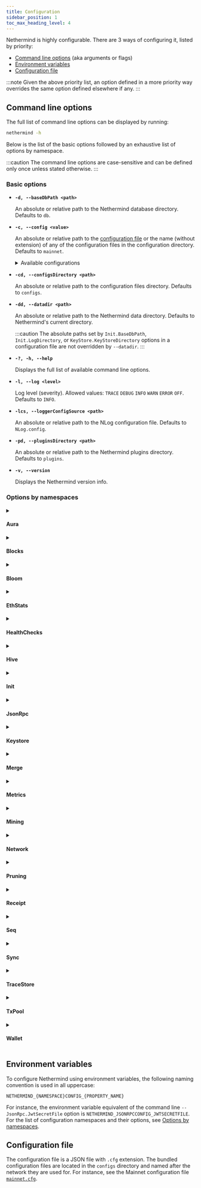 ```yaml
---
title: Configuration
sidebar_position: 1
toc_max_heading_level: 4
---
```


Nethermind is highly configurable. There are 3 ways of configuring it, listed by priority:

- [Command line options](#command-line-options) (aka arguments or flags)
- [Environment variables](#environment-variables)
- [Configuration file](#configuration-file)

:::note
Given the above priority list, an option defined in a more priority way overrides the same option defined elsewhere if any.
:::

## Command line options

The full list of command line options can be displayed by running:

```bash
nethermind -h
```

Below is the list of the basic options followed by an exhaustive list of options by namespace.

:::caution
The command line options are case-sensitive and can be defined only once unless stated otherwise.
:::

### Basic options

- **`-d, --baseDbPath <path>`**

  An absolute or relative path to the Nethermind database directory. Defaults to `db`.

- **`-c, --config <value>`**

  An absolute or relative path to the [configuration file](#configuration-file) or the name (without extension) of any of the  configuration files in the configuration directory. Defaults to `mainnet`.

  <details>
  <summary>Available configurations</summary>
  <p>

  Nethermind provides the following pre-built configurations named as the networks they are for. Their respective versions for archive nodes are suffixed `_archive`.

  - `chiado` `chiado_archive`
  - `energyweb` `energyweb_archive`
  - `exosama` `exosama_archive`
  - `goerli` `goerli_archive`
  - `gnosis` `gnosis_archive`
  - `mainnet` `mainnet_archive`
  - `sepolia` `sepolia_archive`
  - `volta` `volta_archive`

  </p>
  </details>

- **`-cd, --configsDirectory <path>`**

  An absolute or relative path to the configuration files directory. Defaults to `configs`.

- **`-dd, --datadir <path>`**

  An absolute or relative path to the Nethermind data directory. Defaults to Nethermind's current directory.

  :::caution
  The absolute paths set by `Init.BaseDbPath`, `Init.LogDirectory`, or `KeyStore.KeyStoreDirectory` options in a configuration file are not overridden by `--datadir`.
  :::

- **`-?, -h, --help`**

  Displays the full list of available command line options.

- **`-l, --log <level>`**

  Log level (severity). Allowed values: `TRACE` `DEBUG` `INFO` `WARN` `ERROR` `OFF`. Defaults to `INFO`.

- **`-lcs, --loggerConfigSource <path>`**

  An absolute or relative path to the NLog configuration file. Defaults to `NLog.config`.

- **`-pd, --pluginsDirectory <path>`**

  An absolute or relative path to the Nethermind plugins directory. Defaults to `plugins`.

- **`-v, --version`**

  Displays the Nethermind version info.

### Options by namespaces

<!--[start autogen]-->

<details>
<summary className="nd-details-heading">

#### Aura

</summary>
<p>

- **`--Aura.AllowAuRaPrivateChains <value>`** `NETHERMIND_AURACONFIG_ALLOWAURAPRIVATECHAINS`

  Whether to allow private Aura-based chains only. Allowed values: `true` `false`. Defaults to `false`.

- **`--Aura.ForceSealing <value>`** `NETHERMIND_AURACONFIG_FORCESEALING`

  Whether to seal empty blocks if mining. Allowed values: `true` `false`. Defaults to `true`.

- **`--Aura.Minimum2MlnGasPerBlockWhenUsingBlockGasLimitContract <value>`** `NETHERMIND_AURACONFIG_MINIMUM2MLNGASPERBLOCKWHENUSINGBLOCKGASLIMITCONTRACT`

  Whether to use 2M gas if the contract returns less than that when using BlockGasLimitContractTransitions. Allowed values: `true` `false`. Defaults to `false`.

- **`--Aura.TxPriorityConfigFilePath <value>`** `NETHERMIND_AURACONFIG_TXPRIORITYCONFIGFILEPATH`

  An absolute or relative path to the transaction priority rules file to use when selecting transactions from the transaction pool.

- **`--Aura.TxPriorityContractAddress <value>`** `NETHERMIND_AURACONFIG_TXPRIORITYCONTRACTADDRESS`

  The address of the transaction priority contract to use when selecting transactions from the transaction pool.

</p>
</details>

<details>
<summary className="nd-details-heading">

#### Blocks

</summary>
<p>

- **`--Blocks.ExtraData <value>`** `NETHERMIND_BLOCKSCONFIG_EXTRADATA`

  Block header extra data up to 32 bytes length. Defaults to `Nethermind`.

- **`--Blocks.MinGasPrice <value>`** `NETHERMIND_BLOCKSCONFIG_MINGASPRICE`

  Minimum gas premium (price if before the London hard-fork) for transactions accepted by the block producer.
  Defaults to `1`.

- **`--Blocks.RandomizedBlocks <value>`** `NETHERMIND_BLOCKSCONFIG_RANDOMIZEDBLOCKS`

  Whether to change the difficulty of the block randomly within the constraints. Used in NethDev only.
  Defaults to `false`.

- **`--Blocks.TargetBlockGasLimit <value>`** `NETHERMIND_BLOCKSCONFIG_TARGETBLOCKGASLIMIT`

  The block gas limit that the block producer should try to reach in the fastest possible way based on the protocol rules. If not specified, then the miner should follow other miners.
  
</p>
</details>

<details>
<summary className="nd-details-heading">

#### Bloom

</summary>
<p>

- **`--Bloom.Index <value>`** `NETHERMIND_BLOOMCONFIG_INDEX`

  Whether to use the Bloom index. The Bloom index speeds up the RPC log searches. Defaults to `true`.

- **`--Bloom.IndexLevelBucketSizes <value>`** `NETHERMIND_BLOOMCONFIG_INDEXLEVELBUCKETSIZES`

  An array of multipliers for index levels. Can be tweaked per chain to boost performance. Defaults to `[4,8,8]`.

- **`--Bloom.Migration <value>`** `NETHERMIND_BLOOMCONFIG_MIGRATION`

  Whether to migrate the previously downloaded blocks to Bloom index.
  Defaults to `false`.

- **`--Bloom.MigrationStatistics <value>`** `NETHERMIND_BLOOMCONFIG_MIGRATIONSTATISTICS`

  Whether the migration statistics should be calculated and output. Defaults to `false`.
  
</p>
</details>

<details>
<summary className="nd-details-heading">

#### EthStats

</summary>
<p>

- **`--EthStats.Contact <value>`** `NETHERMIND_ETHSTATSCONFIG_CONTACT`

  The node owner contact details displayed on Ethstats. Defaults to `hello@nethermind.io`.

- **`--EthStats.Enabled <value>`** `NETHERMIND_ETHSTATSCONFIG_ENABLED`

  Whether to use Ethstats publishing. Allowed values: `true` `false`. Defaults to `false`.

- **`--EthStats.Name <value>`** `NETHERMIND_ETHSTATSCONFIG_NAME`

  The node name displayed on Ethstats. Defaults to `Nethermind`.

- **`--EthStats.Secret <value>`** `NETHERMIND_ETHSTATSCONFIG_SECRET`

  The Ethstats secret. Defaults to `secret`.

- **`--EthStats.Server <value>`** `NETHERMIND_ETHSTATSCONFIG_SERVER`

  The Ethstats server URL. Defaults to `ws://localhost:3000/api`.
  
</p>
</details>

<details>
<summary className="nd-details-heading">

#### HealthChecks

</summary>
<p>

- **`--HealthChecks.Enabled <value>`** `NETHERMIND_HEALTHCHECKSCONFIG_ENABLED`

  Whether to enable the health check. Defaults to `false`.

- **`--HealthChecks.LowStorageCheckAwaitOnStartup <value>`** `NETHERMIND_HEALTHCHECKSCONFIG_LOWSTORAGECHECKAWAITONSTARTUP`

  Whether to check for low disk space on startup and suspend until enough space is available. Defaults to `false`.

- **`--HealthChecks.LowStorageSpaceShutdownThreshold <value>`** `NETHERMIND_HEALTHCHECKSCONFIG_LOWSTORAGESPACESHUTDOWNTHRESHOLD`

  The percentage of available disk space below which Nethermind shuts down. `0` to disable. Defaults to `1`.

- **`--HealthChecks.LowStorageSpaceWarningThreshold <value>`** `NETHERMIND_HEALTHCHECKSCONFIG_LOWSTORAGESPACEWARNINGTHRESHOLD`

  The percentage of available disk space below which a warning is displayed. `0` to disable. Defaults to `5`.

- **`--HealthChecks.MaxIntervalClRequestTime <value>`** `NETHERMIND_HEALTHCHECKSCONFIG_MAXINTERVALCLREQUESTTIME`

  The max request interval, in seconds, in which the consensus client is assumed healthy. Defaults to `300`.

- **`--HealthChecks.MaxIntervalWithoutProcessedBlock <value>`** `NETHERMIND_HEALTHCHECKSCONFIG_MAXINTERVALWITHOUTPROCESSEDBLOCK`

  The max interval, in seconds, in which the block processing is assumed healthy.

- **`--HealthChecks.MaxIntervalWithoutProducedBlock <value>`** `NETHERMIND_HEALTHCHECKSCONFIG_MAXINTERVALWITHOUTPRODUCEDBLOCK`

  The max interval, in seconds, in which the block production is assumed healthy.

- **`--HealthChecks.PollingInterval <value>`** `NETHERMIND_HEALTHCHECKSCONFIG_POLLINGINTERVAL`

  The health check updates polling interval, in seconds. Defaults to `5`.

- **`--HealthChecks.Slug <value>`** `NETHERMIND_HEALTHCHECKSCONFIG_SLUG`

  The URL slug the health checks service is exposed at. Defaults to `/health`.

- **`--HealthChecks.UIEnabled <value>`** `NETHERMIND_HEALTHCHECKSCONFIG_UIENABLED`

  Whether to enable the health checks UI. Defaults to `false`.

- **`--HealthChecks.WebhooksEnabled <value>`** `NETHERMIND_HEALTHCHECKSCONFIG_WEBHOOKSENABLED`

  Whether to enable web hooks. Defaults to `false`.

- **`--HealthChecks.WebhooksPayload <value>`** `NETHERMIND_HEALTHCHECKSCONFIG_WEBHOOKSPAYLOAD`

  An escaped JSON paylod to be sent to the web hook on failure.
  
  Defaults to:

  ```json
  {
    "attachments": [
      {
        "color": "#FFCC00",
        "pretext": "Health Check Status :warning:",
        "fields": [
          {
            "title": "Details",
            "value": "More details available at /healthchecks-ui",
            "short": false
          },
          {
            "title": "Description",
            "value": "[[DESCRIPTIONS]]",
            "short": false
          }
        ]
      }
    ]
  }
  ```

- **`--HealthChecks.WebhooksRestorePayload <value>`** `NETHERMIND_HEALTHCHECKSCONFIG_WEBHOOKSRESTOREPAYLOAD`

  An escaped JSON paylod to be sent to the web hook on recovery.

  Defaults to:

  ```json
  {
    "attachments": [
      {
        "color": "#36a64f",
        "pretext": "Health Check Status :+1:",
        "fields": [
          {
            "title": "Details",
            "value": "More details available at /healthchecks-ui",
            "short": false
          },
          {
            "title": "description",
            "value": "The HealthCheck [[LIVENESS]] is recovered. All is up and running",
            "short": false
          }
        ]
      }
    ]
  }
  ```

- **`--HealthChecks.WebhooksUri <value>`** `NETHERMIND_HEALTHCHECKSCONFIG_WEBHOOKSURI`

  The web hook URL.
  
</p>
</details>

<details>
<summary className="nd-details-heading">

#### Hive

</summary>
<p>

- **`--Hive.BlocksDir <value>`** `NETHERMIND_HIVECONFIG_BLOCKSDIR`

  An absolute or relative path to the directory with additional blocks. Defaults to `/blocks`.

- **`--Hive.BlocksDir <value>`** `NETHERMIND_HIVECONFIG_CHAINFILE`

  An absolute or relative path to the test chain spec file. Defaults to `/chain.rlp`.

- **`--Hive.Enabled <value>`** `NETHERMIND_HIVECONFIG_ENABLED`

  Whether to enable Hive for debugging. Defaults to `false`.

- **`--Hive.GenesisFilePath <value>`** `NETHERMIND_HIVECONFIG_GENESISFILEPATH`

  An absolute or relative path to the genesis block file. Defaults to `/genesis.json`.

- **`--Hive.KeysDir <value>`** `NETHERMIND_HIVECONFIG_KEYSDIR`

  An absolute or relative path to the keystore directory. Defaults to `/keys`.

</p>
</details>

<details>
<summary className="nd-details-heading">

#### Init

</summary>
<p>

 - **`--Init.AutoDump <value>`** `NETHERMIND_INITCONFIG_AUTODUMP`

  Auto-dump on bad blocks for diagnostics. Allowed values: `None` `Receipts` `Parity` `Geth` `All`.
  Defaults to `Receipts`.

- **`--Init.BaseDbPath <value>`** `NETHERMIND_INITCONFIG_BASEDBPATH`

  An absolute or relative path for all Nethermind databases.
  Defaults to `db`.

- **`--Init.ChainSpecPath <value>`** `NETHERMIND_INITCONFIG_CHAINSPECPATH`

  An absolute or relative path to the chain spec file.
  Defaults to `chainspec/foundation.json`.

- **`--Init.DiagnosticMode <value>`** `NETHERMIND_INITCONFIG_DIAGNOSTICMODE`

  Diagnostic mode. Defaults to `None`.

  Allowed values:

    - `None`
    - `MemDb`: Use an in-memory database
    - `ReadOnlyDb`: Use a read-only database
    - `RpcDb`: Use a remote database
    - `VerifyRewards`: Scan rewards for blocks and genesis
    - `VerifySupply`: Scan and sum supply for all accounts
    - `VerifyTrie`: Verify whether the full state is stored

- **`--Init.DiscoveryEnabled <value>`** `NETHERMIND_INITCONFIG_DISCOVERYENABLED`

  If `false`, Nethermind doesn't look for other nodes beyond the bootnodes specified.
  Defaults to `true`.

- **`--Init.EnableUnsecuredDevWallet <value>`** `NETHERMIND_INITCONFIG_ENABLEUNSECUREDDEVWALLET`

  If `true`, enables the in-app wallet/keystore. Defaults to `false`.

- **`--Init.GenesisHash <value>`** `NETHERMIND_INITCONFIG_GENESISHASH`

  The hash of the genesis block. If not specified, the genesis block validity is not checked which is useful in the case of ad hoc test/private networks.

- **`--Init.HiveChainSpecPath <value>`** `NETHERMIND_INITCONFIG_HIVECHAINSPECPATH`

  An absolute or relative path to the chain spec file for Hive tests.
  Defaults to `chainspec/test.json`.

- **`--Init.IsMining <value>`** `NETHERMIND_INITCONFIG_ISMINING`

  If `true`, Nethermind seals/mines new blocks. Defaults to `false`.

- **`--Init.KeepDevWalletInMemory <value>`** `NETHERMIND_INITCONFIG_KEEPDEVWALLETINMEMORY`

  If `true`, any account created is valid for the current session only and deleted on Nethermind shutdown.
  Defaults to `false`.

- **`--Init.KzgSetupPath <value>`** `NETHERMIND_INITCONFIG_KZGSETUPPATH`

  An absolute or relative path to KZG trusted setup file.

- **`--Init.LogDirectory <value>`** `NETHERMIND_INITCONFIG_LOGDIRECTORY`

  An absolute or relative path to Nethermind logs directory. Defaults to `logs`.

- **`--Init.LogFileName <value>`** `NETHERMIND_INITCONFIG_LOGFILENAME`

  Name of the log file. Defaults to `log.txt`.

- **`--Init.LogRules <value>`** `NETHERMIND_INITCONFIG_LOGRULES`

  The logs format as `LogPath:LogLevel;*`.

- **`--Init.MemoryHint <value>`** `NETHERMIND_INITCONFIG_MEMORYHINT`

  A hint on the max memory limit, in bytes, to configure the database and networking memory allocations.

- **`--Init.PeerManagerEnabled <value>`** `NETHERMIND_INITCONFIG_PEERMANAGERENABLED`

  If `false`, Nethermind doesn't download/process new blocks. Defaults to `true`.

- **`--Init.RpcDbUrl <value>`** `NETHERMIND_INITCONFIG_RPCDBURL`

  The URL of the remote node used as a database source when `--Init.DiagnosticMode` is set to `RpcDb`.

- **`--Init.StaticNodesPath <value>`** `NETHERMIND_INITCONFIG_STATICNODESPATH`

  An absolute or relative path to the static nodes file. Defaults to `Data/static-nodes.json`.

- **`--Init.WebSocketsEnabled <value>`** `NETHERMIND_INITCONFIG_WEBSOCKETSENABLED`

  Whether to enable WebSocket service for the defaut JSON-RPC port on startup. Defaults to `true`.

</p>
</details>

<details>
<summary className="nd-details-heading">

#### JsonRpc

</summary>
<p>

- **`--JsonRpc.AdditionalRpcUrls <value>`** `NETHERMIND_JSONRPCCONFIG_ADDITIONALRPCURLS`

  An array of additional RPC URLs to listen at with protocol and JSON-RPC module list.
  For instance, `[http://localhost:8546|http;ws|eth;web3]`.

- **`--JsonRpc.BufferResponses <value>`** `NETHERMIND_JSONRPCCONFIG_BUFFERRESPONSES`

  Buffer responses before sending them. This allows using of `Content-Length` instead of `Transfer-Encoding: chunked`. Note that it may degrade performance on large responses. The max buffered response length is 2GB. Chunked responses can be larger.
  Defaults to `false`.

- **`--JsonRpc.CallsFilterFilePath <value>`** `NETHERMIND_JSONRPCCONFIG_CALLSFILTERFILEPATH`

  An absolute or relative path to the file with the list of new-line-separated JSON-RPC calls. If specified, only the calls from the file are allowed.

- **`--JsonRpc.Enabled <value>`** `NETHERMIND_JSONRPCCONFIG_ENABLED`

  Whether to enable the JSON-RPC service. Defaults to `false`.

- **`--JsonRpc.EnabledModules <value>`** `NETHERMIND_JSONRPCCONFIG_ENABLEDMODULES`

  An array of JSON-RPC modules to enable. For instance, `[engine,eth]`.

  Built-in modules:

  - `admin`
  - `client`
  - `debug`
  - `engine`
  - `eth` default
  - `evm`
  - `health` default
  - `net` default
  - `parity` default
  - `personal` default
  - `proof` default
  - `rpc` default
  - `subscribe` default
  - `trace` default
  - `txpool` default
  - `web3` default

- **`--JsonRpc.EngineHost <value>`** `NETHERMIND_JSONRPCCONFIG_ENGINEHOST`

  The Engine API host. Defaults to `127.0.0.1`.

- **`--JsonRpc.EnginePort <value>`** `NETHERMIND_JSONRPCCONFIG_ENGINEPORT`

  The Engine API port.

- **`--JsonRpc.EthModuleConcurrentInstances <value>`** `NETHERMIND_JSONRPCCONFIG_ETHMODULECONCURRENTINSTANCES`

  The number of concurrent instances for non-sharable calls:
  - `eth_call`
  - `eth_estimateGas`
  - `eth_getLogs`
  - `eth_newBlockFilter`
  - `eth_newFilter`
  - `eth_newPendingTransactionFilter`
  - `eth_uninstallFilter`
  
  This limits the load on the CPU and IO to reasonable levels. If the limit is exceeded, HTTP 503 is returned along with JSON-RPC error. Defaults to the number of logical processors.

- **`--JsonRpc.GasCap <value>`** `NETHERMIND_JSONRPCCONFIG_GASCAP`

  The gas limit for `eth_call` and `eth_estimateGas`. Defaults to `100000000`.

- **`--JsonRpc.Host <value>`** `NETHERMIND_JSONRPCCONFIG_HOST`

  The JSON-RPC service host. Defaults to `127.0.0.1`.

- **`--JsonRpc.IpcUnixDomainSocketPath <value>`** `NETHERMIND_JSONRPCCONFIG_IPCUNIXDOMAINSOCKETPATH`

  The path to connect a UNIX domain socket over.

- **`--JsonRpc.JwtSecretFile <value>`** `NETHERMIND_JSONRPCCONFIG_JWTSECRETFILE`

  An absolute or relative path to the JWT secret file required for authentication. Defaults to `keystore/jwt-secret`.

- **`--JsonRpc.MaxBatchResponseBodySize <value>`** `NETHERMIND_JSONRPCCONFIG_MAXBATCHRESPONSEBODYSIZE`

  The max batch size limit for batched JSON-RPC calls. Defaults to `1024`.

- **`--JsonRpc.MaxLoggedRequestParametersCharacters <value>`** `NETHERMIND_JSONRPCCONFIG_MAXLOGGEDREQUESTPARAMETERSCHARACTERS`

  The max number of characters of a JSON-RPC request parameter printing to the log.

- **`--JsonRpc.MaxRequestBodySize <value>`** `NETHERMIND_JSONRPCCONFIG_MAXREQUESTBODYSIZE`

  The max length of HTTP request body, in bytes. Defaults to `30000000`.

- **`--JsonRpc.MethodsLoggingFiltering <value>`** `NETHERMIND_JSONRPCCONFIG_METHODSLOGGINGFILTERING`

  An array of the method names not to log. Defaults to:
  
  - `engine_newPayloadV1`
  - `engine_newPayloadV2`
  - `engine_newPayloadV3`
  - `engine_forkchoiceUpdatedV1`
  - `engine_forkchoiceUpdatedV2`

- **`--JsonRpc.Port <value>`** `NETHERMIND_JSONRPCCONFIG_PORT`

  The JSON-RPC service HTTP port. Defaults to `8545`.

- **`--JsonRpc.ReportIntervalSeconds <value>`** `NETHERMIND_JSONRPCCONFIG_REPORTINTERVALSECONDS`

  The interval, in seconds, between the JSON-RPC stats report log. Defaults to `300`.

- **`--JsonRpc.RpcRecorderBaseFilePath <value>`** `NETHERMIND_JSONRPCCONFIG_RPCRECORDERBASEFILEPATH`

  An absolute or relative path to the base file for diagnostic recording. Defaults to `logs/rpc.{counter}.txt`.

- **`--JsonRpc.RpcRecorderState <value>`** `NETHERMIND_JSONRPCCONFIG_RPCRECORDERSTATE`

  The diagnostic recording mode. Allowed values: `None` `Request` `Response` `All`. Defaults to `None`.

- **`--JsonRpc.Timeout <value>`** `NETHERMIND_JSONRPCCONFIG_TIMEOUT`

  The request timeout, in milliseconds. Defaults to `20000`.

- **`--JsonRpc.WebSocketsPort <value>`** `NETHERMIND_JSONRPCCONFIG_WEBSOCKETSPORT`

  The JSON-RPC service WebSockets port. Defaults to `8545`.

</p>
</details>

<details>
<summary className="nd-details-heading">

#### Keystore

</summary>
<p>

- **`--Keystore.BlockAuthorAccount <value>`** `NETHERMIND_KEYSTORECONFIG_BLOCKAUTHORACCOUNT`

  An account to use as the block author (coinbase).

- **`--Keystore.Cipher <value>`** `NETHERMIND_KEYSTORECONFIG_CIPHER`

  See [Web3 secret storage definition][web3-secret-storage]. Defaults to `aes-128-ctr`.

- **`--Keystore.EnodeAccount <value>`** `NETHERMIND_KEYSTORECONFIG_ENODEACCOUNT`

  An account to use for networking (enode). If neither this nor the `--Keystore.EnodeKeyFile` option is specified, the key is autogenerated in `node.key.plain` file.

- **`--Keystore.EnodeKeyFile <value>`** `NETHERMIND_KEYSTORECONFIG_ENODEKEYFILE`

  A path to the key file to use by for networking (enode). If neither this nor the `--Keystore.EnodeAccount` is specified, the key is autogenerated in `node.key.plain` file.

- **`--Keystore.IVSize <value>`** `NETHERMIND_KEYSTORECONFIG_IVSIZE`

  See [Web3 secret storage definition][web3-secret-storage]. Defaults to `16`.

- **`--Keystore.Kdf <value>`** `NETHERMIND_KEYSTORECONFIG_KDF`

  See [Web3 secret storage definition][web3-secret-storage]. Defaults to `scrypt`.

- **`--Keystore.KdfparamsDklen <value>`** `NETHERMIND_KEYSTORECONFIG_KDFPARAMSDKLEN`

  See [Web3 secret storage definition][web3-secret-storage]. Defaults to `32`.

- **`--Keystore.KdfparamsN <value>`** `NETHERMIND_KEYSTORECONFIG_KDFPARAMSN`

  See [Web3 secret storage definition][web3-secret-storage]. Defaults to `262144`.

- **`--Keystore.KdfparamsP <value>`** `NETHERMIND_KEYSTORECONFIG_KDFPARAMSP`

  See [Web3 secret storage definition][web3-secret-storage]. Defaults to `1`.

- **`--Keystore.KdfparamsR <value>`** `NETHERMIND_KEYSTORECONFIG_KDFPARAMSR`

  See [Web3 secret storage definition][web3-secret-storage]. Defaults to `8`.

- **`--Keystore.KdfparamsSaltLen <value>`** `NETHERMIND_KEYSTORECONFIG_KDFPARAMSSALTLEN`

  See [Web3 secret storage definition][web3-secret-storage]. Defaults to `32`.

- **`--Keystore.KeyStoreDirectory <value>`** `NETHERMIND_KEYSTORECONFIG_KEYSTOREDIRECTORY`

  A path to the keystore directory. Defaults to `keystore`.

- **`--Keystore.KeyStoreEncoding <value>`** `NETHERMIND_KEYSTORECONFIG_KEYSTOREENCODING`

  See [Web3 secret storage definition][web3-secret-storage]. Defaults to `UTF-8`.

- **`--Keystore.PasswordFiles <value>`** `NETHERMIND_KEYSTORECONFIG_PASSWORDFILES`

  An array of password files paths used to unlock the accounts set with `--Keystore.UnlockAccounts`.

- **`--Keystore.Passwords <value>`** `NETHERMIND_KEYSTORECONFIG_PASSWORDS`

  An array of passwords used to unlock the accounts set with `--Keystore.UnlockAccounts`.

- **`--Keystore.SymmetricEncrypterBlockSize <value>`** `NETHERMIND_KEYSTORECONFIG_SYMMETRICENCRYPTERBLOCKSIZE`

  See [Web3 secret storage definition][web3-secret-storage]. Defaults to `128`.

- **`--Keystore.SymmetricEncrypterKeySize <value>`** `NETHERMIND_KEYSTORECONFIG_SYMMETRICENCRYPTERKEYSIZE`

  See [Web3 secret storage definition][web3-secret-storage]. Defaults to `128`.

- **`--Keystore.TestNodeKey <value>`** `NETHERMIND_KEYSTORECONFIG_TESTNODEKEY`

  A plaintext private key to use for testing purposes.

- **`--Keystore.UnlockAccounts <value>`** `NETHERMIND_KEYSTORECONFIG_UNLOCKACCOUNTS`

  An array of accounts to unlock on startup using passwords either in `--Keystore.PasswordFiles` and `--Keystore.Passwords`.

</p>
</details>

<details>
<summary className="nd-details-heading">

#### Merge

</summary>
<p>

- **`--Merge.BuilderRelayUrl <value>`** `NETHERMIND_MERGECONFIG_BUILDERRELAYURL`

  The URL of a builder relay. If specified, blocks are sent to the relay.

- **`--Merge.CollectionsPerDecommit <value>`** `NETHERMIND_MERGECONFIG_COLLECTIONSPERDECOMMIT`

  Request the garbage collector (GC) to release process memory back to the OS.
  Allowed values: `-1` to disable, `0` to release every time, and any positive meaning realising memory after that many Engine API calls. Defaults to `75`.

- **`--Merge.CompactMemory <value>`** `NETHERMIND_MERGECONFIG_COMPACTMEMORY`

  Reduce the process memory usage. Allowed values: `No` `Yes` `Full` (compacts LOH when `--Merge.SweepMemory Gen2`). Defaults to `Yes`.

- **`--Merge.Enabled <value>`** `NETHERMIND_MERGECONFIG_ENABLED`

  Whether to enable the Merge hard-fork. Defaults to `true`.

- **`--Merge.FinalTotalDifficulty <value>`** `NETHERMIND_MERGECONFIG_FINALTOTALDIFFICULTY`

  The total difficulty of the last PoW block. Must be greater than or equal to the terminal total difficulty (TTD).

- **`--Merge.PrioritizeBlockLatency <value>`** `NETHERMIND_MERGECONFIG_PRIORITIZEBLOCKLATENCY`

  Reduce block latency by disabling garbage collection during Engine API calls. Defaults to `true`.

- **`--Merge.SweepMemory <value>`** `NETHERMIND_MERGECONFIG_SWEEPMEMORY`

  Reduce memory usage by forcing garbage collection (GC) between Engine API calls. Allowed values: `NoGc` `Gen0` `Gen1` `Gen2`.
  Defaults to `Gen1`.

- **`--Merge.TerminalBlockHash <value>`** `NETHERMIND_MERGECONFIG_TERMINALBLOCKHASH`

  The terminal PoW block hash used for transition.

- **`--Merge.TerminalBlockNumber <value>`** `NETHERMIND_MERGECONFIG_TERMINALBLOCKNUMBER`

  The terminal PoW block number used for transition.

- **`--Merge.TerminalTotalDifficulty <value>`** `NETHERMIND_MERGECONFIG_TERMINALTOTALDIFFICULTY`

  The terminal total difficulty (TTD) used for transition.

</p>
</details>

<details>
<summary className="nd-details-heading">

#### Metrics

</summary>
<p>

- **`--Metrics.CountersEnabled <value>`** `NETHERMIND_METRICSCONFIG_COUNTERSENABLED`

  Whether to publish metrics using .NET diagnostics that can be collected with dotnet-counters. Allowed values: `true` `false`. Defaults to `false`.

- **`--Metrics.Enabled <value>`** `NETHERMIND_METRICSCONFIG_ENABLED`

  Whether to publish various metrics to Prometheus Pushgateway at a given interval. Allowed values: `true` `false`. Defaults to `false`.

- **`--Metrics.EnableDbSizeMetrics <value>`** `NETHERMIND_METRICSCONFIG_ENABLEDBSIZEMETRICS`

  Whether to publish database size metrics. Allowed values: `true` `false`. Defaults to `true`.

- **`--Metrics.ExposePort <value>`** `NETHERMIND_METRICSCONFIG_EXPOSEPORT`

  The port to expose Prometheus metrics at.

- **`--Metrics.IntervalSeconds <value>`** `NETHERMIND_METRICSCONFIG_INTERVALSECONDS`

  The frequency of pushing metrics to Prometheus, in seconds. Defaults to `5`.

- **`--Metrics.NodeName <value>`** `NETHERMIND_METRICSCONFIG_NODENAME`

  The name to display on the Grafana dashboard. Defaults to `Nethermind`.

- **`--Metrics.PushGatewayUrl <value>`** `NETHERMIND_METRICSCONFIG_PUSHGATEWAYURL`

  The Prometheus Pushgateway instance URL.

</p>
</details>

<details>
<summary className="nd-details-heading">

#### Mining

</summary>
<p>

- **`--Mining.Enabled <value>`** `NETHERMIND_MININGCONFIG_ENABLED`

  Whether to produce blocks. Defaults to `false`.

</p>
</details>

<details>
<summary className="nd-details-heading">

#### Network

</summary>
<p>

- **`--Network.Bootnodes <value>`** `NETHERMIND_NETWORKCONFIG_BOOTNODES`

  Bootnodes.

- **`--Network.DiagTracerEnabled <value>`** `NETHERMIND_NETWORKCONFIG_DIAGTRACERENABLED`

  Whether to enable a verbose diagnostic tracing. Allowed values: `true` `false`. Defaults to `false`.
  
- **`--Network.DiscoveryDns <value>`** `NETHERMIND_NETWORKCONFIG_DISCOVERYDNS`

  Use tree is available through a DNS name. For the default of `{chainName}.ethdisco.net`, leave unspecified.
  
- **`--Network.EnableUPnP <value>`** `NETHERMIND_NETWORKCONFIG_ENABLEUPNP`

  Whether to enable automatic port forwarding via UPnP. Defaults to `false`.
  
- **`--Network.ExternalIp <value>`** `NETHERMIND_NETWORKCONFIG_LOCALIP`

  The external IP. Use only when the external IP cannot be resolved automatically.
  
- **`--Network.LocalIp <value>`** `NETHERMIND_NETWORKCONFIG_LOCALIP`

  The local IP. Use only when the local IP cannot be resolved automatically.
  
- **`--Network.MaxActivePeers <value>`** `NETHERMIND_NETWORKCONFIG_MAXACTIVEPEERS`

  The max allowed number of connected peers. Defaults to `50`.
  
- **`--Network.MaxNettyArenaCount <value>`** `NETHERMIND_NETWORKCONFIG_MAXNETTYARENACOUNT`

  The maximum DotNetty arena count. Increasing this on a high-core CPU without increasing the memory budget may reduce chunk size so much that it causes a huge memory allocation. Defaults to `8`.
  
- **`--Network.NettyArenaOrder <value>`** `NETHERMIND_NETWORKCONFIG_NETTYARENAORDER`

  The size of the DotNetty arena order. `-1` to depend on the memory hint. Defaults to `-1`.
  
- **`--Network.OnlyStaticPeers <value>`** `NETHERMIND_NETWORKCONFIG_ONLYSTATICPEERS`

  Whether to use static peers only. Defaults to `false`.
  
- **`--Network.P2PPort <value>`** `NETHERMIND_NETWORKCONFIG_P2PPORT`

  The TCP port for incoming P2P connections. Defaults to `30303`.
  
- **`--Network.PriorityPeersMaxCount <value>`** `NETHERMIND_NETWORKCONFIG_PRIORITYPEERSMAXCOUNT`

  The max number of priority peers. Can be overridden by a plugin. Defaults to `0`.
  
- **`--Network.StaticPeers <value>`** `NETHERMIND_NETWORKCONFIG_STATICPEERS`

  A list of peers to keep connection for. Static peers are affected by `--Network.MaxActivePeers`.
  
</p>
</details>

<details>
<summary className="nd-details-heading">

#### Pruning

</summary>
<p>

- **`--Pruning.AvailableSpaceCheckEnabled <value>`** `NETHERMIND_PRUNINGCONFIG_AVAILABLESPACECHECKENABLED`

  Whether to enables available disk space check. Allowed values: `true` `false`. Defaults to `true`.

- **`--Pruning.CacheMb <value>`** `NETHERMIND_PRUNINGCONFIG_CACHEMB`

  The in-memory cache size, in MB. The bigger the cache size, the bigger the disk space savings. Defaults to `1024`.

- **`--Pruning.FullPruningCompletionBehavior <value>`** `NETHERMIND_PRUNINGCONFIG_FULLPRUNINGCOMPLETIONBEHAVIOR`

  The behavior after pruning completion. Defaults to `None`.

  Allowed values:

  - `None`: Do nothing.
  - `ShutdownOnSuccess`: Shut Nethermind down if pruning has succeeded but leave it running if failed.
  - `AlwaysShutdown`: Shut Nethermind down when pruning completes, regardless of its status.

- **`--Pruning.FullPruningDisableLowPriorityWrites <value>`** `NETHERMIND_PRUNINGCONFIG_FULLPRUNINGDISABLELOWPRIORITYWRITES`

  Whether to disable low-priority for pruning writes. Full pruning uses low-priority write operations to prevent blocking block processing. If block processing is not high-priority, set this option to `true` for faster pruning. Allowed values: `true` `false`. Defaults to `false`.

- **`--Pruning.FullPruningMaxDegreeOfParallelism <value>`** `NETHERMIND_PRUNINGCONFIG_FULLPRUNINGMAXDEGREEOFPARALLELISM`

  The max number of parallel tasks that can be used by full pruning. Defaults to `0`.

  Allowed values:
  
  - `-1` to use the number of logical processors
  - `0` to use 25% of logical processors
  - `1` to run on single thread.
  
  The recommended value depends on the type of the node. If the node needs to be responsive (serves for RPC or validator), then the recommended value is `0` or `-1`. If the node doesn't have many other responsibilities but needs to be able to follow the chain reliably without any delays and produce live logs, the `0` or `1` is recommended. If the node doesn't have to be responsive, has very fast I/O (like NVMe) and the shortest pruning time is to be achieved, then `-1` is recommended.

- **`--Pruning.FullPruningMemoryBudgetMb <value>`** `NETHERMIND_PRUNINGCONFIG_FULLPRUNINGMEMORYBUDGETMB`

  The memory budget, in MB, used for the trie visit. Increasing this value significantly reduces the IOPS requirement at the expense of memory usage. `0` to disable. Defaults to `4000`.

- **`--Pruning.FullPruningMinimumDelayHours <value>`** `NETHERMIND_PRUNINGCONFIG_FULLPRUNINGMINIMUMDELAYHOURS`

  The minimum delay, in hours, between full pruning operations not to exhaust disk writes. Defaults to `240`.

- **`--Pruning.FullPruningThresholdMb <value>`** `NETHERMIND_PRUNINGCONFIG_FULLPRUNINGTHRESHOLDMB`

  The threshold, in MB, to trigger full pruning. Depends on `--Pruning.Mode` and `--Pruning.FullPruningTrigger`. Defaults to `256000`.

- **`--Pruning.FullPruningTrigger <value>`** `NETHERMIND_PRUNINGCONFIG_FULLPRUNINGTRIGGER`

  The full pruning trigger. Defaults to `Manual`.

  Allowed values:

  - `Manual`: Triggered manually.
  - `StateDbSize`: Trigger when the state DB size is above the threshold.
  - `VolumeFreeSpace`: Trigger when the free disk space where the state DB is stored is below the threshold.

- **`--Pruning.Mode <value>`** `NETHERMIND_PRUNINGCONFIG_MODE`

  The pruning mode. Defaults to `Hybrid`.

  Allowed values:

  - `None`: No pruning (full archive)
  - `Memory`: In-memory pruning
  - `Full`: Full pruning
  - `Hybrid`: Combined in-memory and full pruning

- **`--Pruning.PersistenceInterval <value>`** `NETHERMIND_PRUNINGCONFIG_PERSISTENCEINTERVAL`

  The block persistence frequency. If set to `N`, it caches after each `Nth` block even if not required by cache memory usage. Defaults to `8192`.

</p>
</details>

<details>
<summary className="nd-details-heading">

#### Receipt

</summary>
<p>

- **`--Receipt.CompactReceiptStore <value>`** `NETHERMIND_RECEIPTCONFIG_COMPACTRECEIPTSTORE`

  Whether to compact receipts database size at the expense of RPC performance. Allowed values: `true` `false`. Defaults to `true`.

- **`--Receipt.CompactTxIndex <value>`** `NETHERMIND_RECEIPTCONFIG_COMPACTTXINDEX`

  Whether to compact receipts transaction index database size at the expense of RPC performance. Allowed values: `true` `false`. Defaults to `true`.

- **`--Receipt.ReceiptsMigration <value>`** `NETHERMIND_RECEIPTCONFIG_RECEIPTSMIGRATION`

  Whether to migrate the receipts database to the new schema. Allowed values: `true` `false`. Defaults to `false`.

- **`--Receipt.StoreReceipts <value>`** `NETHERMIND_RECEIPTCONFIG_STORERECEIPTS`

  Whether to store receipts after a new block is processed. This setting is independent from downloading receipts in fast sync mode. Allowed values: `true` `false`. Defaults to `true`.

- **`--Receipt.TxLookupLimit <value>`** `NETHERMIND_RECEIPTCONFIG_TXLOOKUPLIMIT`

  The number of recent blocks to maintain transaction index for. `0` to never remove indices, `-1` to never index. Defaults to `2350000`.

</p>
</details>

<details>
<summary className="nd-details-heading">

#### Seq

</summary>
<p>

- **`--Seq.ApiKey <value>`** `NETHERMIND_SEQCONFIG_APIKEY`

  The Seq API key.

- **`--Seq.MinLevel <value>`** `NETHERMIND_SEQCONFIG_MINLEVEL`

  The min log level to sent to Seq. Defauls to `Off`.

- **`--Seq.ServerUrl <value>`** `NETHERMIND_SEQCONFIG_SERVERURL`

  The Seq instance URL.


</p>
</details>

<details>
<summary className="nd-details-heading">

#### Sync

</summary>
<p>

- **`--Sync.AncientBodiesBarrier <value>`** `NETHERMIND_SYNCCONFIG_ANCIENTBODIESBARRIER`

  The earliest body downloaded with fast sync when `--Sync.DownloadBodiesInFastSync true`. The actual value is determined from `max(1, min(PivotNumber, AncientBodiesBarrier))`.

- **`--Sync.AncientReceiptsBarrier <value>`** `NETHERMIND_SYNCCONFIG_ANCIENTRECEIPTSBARRIER`

  The earliest receipt downloaded with fast sync when `--Sync.DownloadReceiptsInFastSync true`. The actual value is determined from `max(1, min(PivotNumber, max(AncientBodiesBarrier, AncientReceiptsBarrier)))`.

- **`--Sync.BlocksDbTuneDbMode <value>`** `NETHERMIND_SYNCCONFIG_BLOCKSDBTUNEDBMODE`

  Configure the blocks database for write optimizations during sync. Defaults to `EnableBlobFiles`.

  Allowed values:

  - `Default`
  - `WriteBias`
  - `HeavyWrite`
  - `AggressiveHeavyWrite`
  - `DisableCompaction`
  - `EnableBlobFiles`

- **`--Sync.DownloadBodiesInFastSync <value>`** `NETHERMIND_SYNCCONFIG_DOWNLOADBODIESINFASTSYNC`

  Whether to download the block bodies in the Fast sync mode. Allowed values: `true` `false`. Defaults to `true`.

- **`--Sync.DownloadBodiesInFastSync <value>`** `NETHERMIND_SYNCCONFIG_DOWNLOADBODIESINFASTSYNC`

  Whether to download the block bodies in the Fast sync mode. Allowed values: `true` `false`. Defaults to `true`.

- **`--Sync.DownloadHeadersInFastSync <value>`** `NETHERMIND_SYNCCONFIG_DOWNLOADHEADERSINFASTSYNC`

  Whether to download the old block headers in the Fast sync mode. If `false`, Nethermind downloads only recent blocks headers. Allowed values: `true` `false`. Defaults to `true`.

- **`--Sync.DownloadReceiptsInFastSync <value>`** `NETHERMIND_SYNCCONFIG_DOWNLOADRECEIPTSINFASTSYNC`

  Whether to download receipts in the Fast sync mode. This slows down the process by a few hours but allows to interact with dApps that perform extensive historical logs searches. Allowed values: `true` `false`. Defaults to `true`.

- **`--Sync.FastBlocks <value>`** `NETHERMIND_SYNCCONFIG_FASTBLOCKS`

  Whether to first download blocks from the provided pivot number downwards in the Fast sync mode. This allows for parallelization of requests with many sync peers and with no need to worry about syncing a valid branch (syncing downwards to 0). You need to provide the pivot block number, hash, and total difficulty from a trusted source (e.g., Etherscan) and confirm with other sources if you want to change it. Allowed values: `true` `false`. Defaults to `false`.

- **`--Sync.FastSync <value>`** `NETHERMIND_SYNCCONFIG_FASTSYNC`

  Whether to use the Fast sync mode (the eth/63 synchronization algorithm). Allowed values: `true` `false`. Defaults to `false`.

- **`--Sync.FastSyncCatchUpHeightDelta <value>`** `NETHERMIND_SYNCCONFIG_FASTSYNCCATCHUPHEIGHTDELTA`

  In Fast sync mode, the min height threshold limit up to which the Full sync, if already on, stays on when the chain is behind the network head. If the limit is exceeded, it switches back to Fast sync. For regular usage scenarios, setting this value lower than 32 is not recommended as this can cause issues with chain reorgs. Note that the last 2 blocks are always processed in Full sync, so setting it lower than 2 has no effect. Defaults to `8192`.

- **`--Sync.FixReceipts <value>`** `NETHERMIND_SYNCCONFIG_FIXRECEIPTS`

  Whether to enable receipts validation that checks for receipts that might be missing because of a bug. If needed, receipts are downloaded from the network. If `true`, the pivot number must be same one used originally as it's used as a cut-off point. Allowed values: `true` `false`. Defaults to `false`.

- **`--Sync.FixTotalDifficulty <value>`** `NETHERMIND_SYNCCONFIG_FIXTOTALDIFFICULTY`

  Whether to recalculate the total difficulty from `--Sync.FixTotalDifficultyStartingBlock` to `--Sync.FixTotalDifficultyLastBlock`. Allowed values: `true` `false`. Defaults to `false`.

- **`--Sync.FixTotalDifficultyLastBlock <value>`** `NETHERMIND_SYNCCONFIG_FIXTOTALDIFFICULTYLASTBLOCK`

  The last block to recalculate the total difficulty for. If not specified, the best known block is used.

- **`--Sync.FixTotalDifficultyStartingBlock <value>`** `NETHERMIND_SYNCCONFIG_FIXTOTALDIFFICULTYSTARTINGBLOCK`

  The first block to recalculate the total difficulty for.

- **`--Sync.MaxAttemptsToUpdatePivot <value>`** `NETHERMIND_SYNCCONFIG_MAXATTEMPTSTOUPDATEPIVOT`

  The max number of attempts to update the pivot block based on the FCU message from the consensus client. Defaults to `900`.

- **`--Sync.MaxProcessingThreads <value>`** `NETHERMIND_SYNCCONFIG_MAXPROCESSINGTHREADS`

  The max number of threads used for syncing. `0` to use the number of logical processors. Defaults to `0`.

- **`--Sync.NetworkingEnabled <value>`** `NETHERMIND_SYNCCONFIG_NETWORKINGENABLED`

  Whether to connect to peers and sync. Allowed values: `true` `false`. Defaults to `true`.

- **`--Sync.NonValidatorNode <value>`** `NETHERMIND_SYNCCONFIG_NONVALIDATORNODE`

  Whether to operate as a non-validator. If `true`, the `--Sync.DownloadReceiptsInFastSync` and `--Sync.DownloadBodiesInFastSync` can be set to `false`. Allowed values: `true` `false`. Defaults to `false`.

- **`--Sync.PivotHash <value>`** `NETHERMIND_SYNCCONFIG_PIVOTHASH`

  The hash of the pivot block for the Fast sync mode.

- **`--Sync.PivotNumber <value>`** `NETHERMIND_SYNCCONFIG_PIVOTNUMBER`

  The number of the pivot block for the Fast sync mode. Defaults to `0`.

- **`--Sync.PivotTotalDifficulty <value>`** `NETHERMIND_SYNCCONFIG_PIVOTTOTALDIFFICULTY`

  The total difficulty of the pivot block for the Fast sync mode.

- **`--Sync.SnapSync <value>`** `NETHERMIND_SYNCCONFIG_SNAPSYNC`

  Whether to use the Snap sync mode. Allowed values: `true` `false`. Defaults to `false`.

- **`--Sync.SnapSyncAccountRangePartitionCount <value>`** `NETHERMIND_SYNCCONFIG_SNAPSYNCACCOUNTRANGEPARTITIONCOUNT`

  The number of account range partitions to create. Increases the Snap sync request concurrency. Allowed values are between between 1 and 256. Defauls to `8`.

- **`--Sync.StrictMode <value>`** `NETHERMIND_SYNCCONFIG_STRICTMODE`

  Whether to disable some optimizations and do a more extensive sync. Useful when sync state is corrupted. Allowed values: `true` `false`. Defaults to `false`.

- **`--Sync.SynchronizationEnabled <value>`** `NETHERMIND_SYNCCONFIG_SYNCHRONIZATIONENABLED`

  Whether to download and process new blocks. Allowed values: `true` `false`. Defaults to `true`.

- **`--Sync.TuneDbMode <value>`** `NETHERMIND_SYNCCONFIG_TUNEDBMODE`

  Configure the database for write optimizations during sync. Significantly reduces the total number of writes and sync time if you are not network limited. Allowed values: `true` `false`. Defaults to `Default`.

  Allowed values:

  - `Default`
  - `WriteBias`
  - `HeavyWrite`
  - `AggressiveHeavyWrite`
  - `DisableCompaction`
  - `EnableBlobFiles`

- **`--Sync.UseGethLimitsInFastBlocks <value>`** `NETHERMIND_SYNCCONFIG_USEGETHLIMITSINFASTBLOCKS`

  Whether to make smaller requests, in Fast Blocks mode, to avoid Geth from disconnecting. On the Geth-heavy networks (e.g., Mainnet), it's  a desired behavior while on Nethermind- or OpenEthereum-heavy networks (Goerli, Aura), it slows down the sync by a factor of ~4. Allowed values: `true` `false`. Defaults to `true`.

- **`--Sync.WitnessProtocolEnabled <value>`** `NETHERMIND_SYNCCONFIG_WITNESSPROTOCOLENABLED`

  Whether to enable the Witness protocol. Allowed values: `true` `false`. Defaults to `false`.

</p>
</details>

<details>
<summary className="nd-details-heading">

#### TraceStore

</summary>
<p>

- **`--TraceStore.BlocksToKeep <value>`** `NETHERMIND_TRACESTORECONFIG_BLOCKSTOKEEP`

  The number of blocks to keep in the trace storage, counting from the head. If `0`, all traces of the processed blocks are kept. Defaults to `10000`.

- **`--TraceStore.DeserializationParallelization <value>`** `NETHERMIND_TRACESTORECONFIG_DESERIALIZATIONPARALLELIZATION`

  The maximum parallelization for the `trace_filter` request deserialization. `0` to use the number of logical processors. In the case of resource shortage, try a lower value. Defaults to `0`.

- **`--TraceStore.Enabled <value>`** `NETHERMIND_TRACESTORECONFIG_ENABLED`

  Whether to enable the TraceStore. If enabled, traces come from the database if possible. Allowed values: `true` `false`. Defaults to `false`.

- **`--TraceStore.TraceTypes <value>`** `NETHERMIND_TRACESTORECONFIG_TRACETYPES`

  The types of the traces to store. Defaults to `Trace` and `Rewards`.

  Allowed values:

  - `None`
  - `VmTrace`
  - `StateDiff`
  - `Trace`
  - `Rewards`
  - `All`

</p>
</details>

<details>
<summary className="nd-details-heading">

#### TxPool

</summary>
<p>

- **`--TxPool.GasLimit <value>`** `NETHERMIND_TXPOOLCONFIG_GASLIMIT`

  The max transaction gas allowed.

- **`--TxPool.HashCacheSize <value>`** `NETHERMIND_TXPOOLCONFIG_HASHCACHESIZE`

  The max number of cached hashes of already known transactions. Set automatically by the memory hint. Defaults to `524288`.

- **`--TxPool.PeerNotificationThreshold <value>`** `NETHERMIND_TXPOOLCONFIG_PEERNOTIFICATIONTHRESHOLD`

  The average percentage of transaction hashes from persistent broadcast sent to a peer together with hashes of the last added transactions. Defaults to `5`.

- **`--TxPool.ReportMinutes <value>`** `NETHERMIND_TXPOOLCONFIG_REPORTMINUTES`

  The current transaction pool state reporting interval, in minutes.

- **`--TxPool.HashCacheSize <value>`** `NETHERMIND_TXPOOLCONFIG_HASHCACHESIZE`

  The max number of cached hashes of already known transactions. Set automatically by the memory hint. Defaults to `524288`.

- **`--TxPool.Size <value>`** `NETHERMIND_TXPOOLCONFIG_SIZE`

  The max number of transactions held in the mempool (the more transactions in the mempool, the more memory used). Defaults to `2048`.

</p>
</details>

<details>
<summary className="nd-details-heading">

#### Wallet

</summary>
<p>

- **`--Wallet.DevAccounts <value>`** `NETHERMIND_WALLETCONFIG_DEVACCOUNTS`

  The number of autogenerated dev accounts to work with. Dev accounts have private keys from `00...01` to `00...n`. Defaults to `10`.

</p>
</details>

<!--[end autogen]-->

## Environment variables

To configure Nethermind using environment variables, the following naming convention is used in all uppercase:

```text
NETHERMIND_{NAMESPACE}CONFIG_{PROPERTY_NAME}
```
For instance, the environment variable equivalent of the command line `--JsonRpc.JwtSecretFile` option is `NETHERMIND_JSONRPCCONFIG_JWTSECRETFILE`. For the list of configuration namespaces and their options, see [Options by namespaces](#options-by-namespaces).

## Configuration file

The configuration file is a JSON file with `.cfg` extension. The bundled configuration files are located in the `configs` directory and named after the network they are used for. For instance, see the Mainnet configuration file [`mainnet.cfg`](https://github.com/NethermindEth/nethermind/blob/master/src/Nethermind/Nethermind.Runner/configs/mainnet.cfg).

[web3-secret-storage]: https://ethereum.org/en/developers/docs/data-structures-and-encoding/web3-secret-storage
